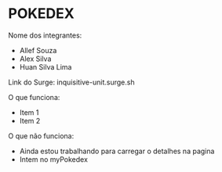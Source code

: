# POKEDEX

Nome dos integrantes: 
- Allef Souza 
- Alex Silva 
- Huan Silva Lima

Link do Surge: inquisitive-unit.surge.sh

O que funciona:
- Item 1
- Item 2

O que não funciona: 
- Ainda estou trabalhando para carregar o detalhes na pagina
- Intem no myPokedex
